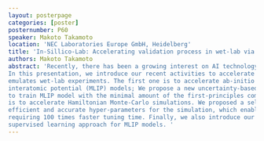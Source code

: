 ```yaml
---
layout: posterpage
categories: [poster]
posternumber: P60
speaker: Makoto Takamoto
location: 'NEC Laboratories Europe GmbH, Heidelberg'
title: 'In-Sillico-Lab: Accelerating validation process in wet-lab via front-edge AI technology'
authors: Makoto Takamoto
abstract: 'Recently, there has been a growing interest on AI technology application to material science. 
In this presentation, we introduce our recent activities to accelerate scientific computations which can 
emulates wet-lab experiments. The first one is to accelerate ab-initio MD simulations via machine learning 
interatomic potential (MLIP) models; We propose a new uncertainty-based active learning approach that enables 
to train MLIP model with the minimal amount of the first-principles computation, such as DFT. The second one
is to accelerate Hamiltonian Monte-Carlo simulations. We proposed a self-tuning method to identify the most 
efficient and accurate hyper-parameters for the simulation, which enables us to accelerate 25% speedup with 
requiring 100 times faster tuning time. Finally, we also introduce our latest physics-informed weakly 
supervised learning approach for MLIP models. '
---
```

